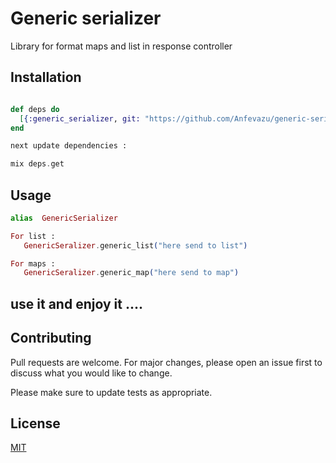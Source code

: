 # Generic serializer

Library for format maps and list in response controller

## Installation

```elixir

def deps do
  [{:generic_serializer, git: "https://github.com/Anfevazu/generic-serializer.git"}]
end

next update dependencies :

mix deps.get
```

## Usage

```elixir
alias  GenericSerializer

For list :
   GenericSeralizer.generic_list("here send to list")

For maps :
   GenericSeralizer.generic_map("here send to map")
```

## use it and enjoy it ....

## Contributing
Pull requests are welcome. For major changes, please open an issue first to discuss what you would like to change.

Please make sure to update tests as appropriate.

## License
[MIT](https://choosealicense.com/licenses/mit/)
